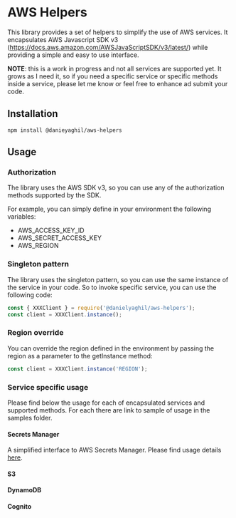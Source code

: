 # AWS Helpers

This library provides a set of helpers to simplify the use of AWS services.
It encapsulates AWS Javascript SDK v3 (https://docs.aws.amazon.com/AWSJavaScriptSDK/v3/latest/) while providing a simple and easy to use interface.

**NOTE**: this is a work in progress and not all services are supported yet. It grows as I need it, so if you need a specific service or specific methods inside a service, please let me know or feel free to enhance ad submit your code.

## Installation

```cli
npm install @danieyaghil/aws-helpers
```

## Usage

### Authorization

The library uses the AWS SDK v3, so you can use any of the authorization methods supported by the SDK.

For example, you can simply define in your environment the following variables:

- AWS_ACCESS_KEY_ID
- AWS_SECRET_ACCESS_KEY
- AWS_REGION

### Singleton pattern

The library uses the singleton pattern, so you can use the same instance of the service in your code.
So to invoke specific service, you can use the following code:

```javascript
const { XXXClient } = require('@danielyaghil/aws-helpers');
const client = XXXClient.instance();
```

### Region override

You can override the region defined in the environment by passing the region as a parameter to the getInstance method:

```javascript
const client = XXXClient.instance('REGION');
```

### Service specific usage

Please find below the usage for each of encapsulated services and supported methods.
For each there are link to sample of usage in the samples folder.

#### Secrets Manager

A simplified interface to AWS Secrets Manager.
Please find usage details [here](docs/secrets-manager.md).

#### S3

#### DynamoDB

#### Cognito

